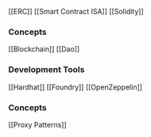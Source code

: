 [[ERC]]
[[Smart Contract ISA]]
[[Solidity]]

### Concepts
[[Blockchain]]
[[Dao]]

### Development Tools
[[Hardhat]]
[[Foundry]]
[[OpenZeppelin]]

### Concepts
[[Proxy Patterns]]